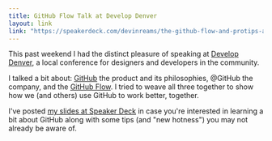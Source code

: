 ```yaml
---
title: GitHub Flow Talk at Develop Denver
layout: link
link: "https://speakerdeck.com/devinreams/the-github-flow-and-protips-and-new-hotness"
---
```


This past weekend I had the distinct pleasure of speaking at [Develop Denver](https://developdenver.org/), a local conference for designers and developers in the community.

I talked a bit about: [GitHub](https://github.com/) the product and its philosophies, @GitHub the company, and the [GitHub Flow](https://guides.github.com/introduction/flow/). I tried to weave all three together to show how we (and others) use GitHub to work better, together.

I've posted [my slides at Speaker Deck](https://speakerdeck.com/devinreams/the-github-flow-and-protips-and-new-hotness) in case you're interested in learning a bit about GitHub along with some tips (and "new hotness") you may not already be aware of.
